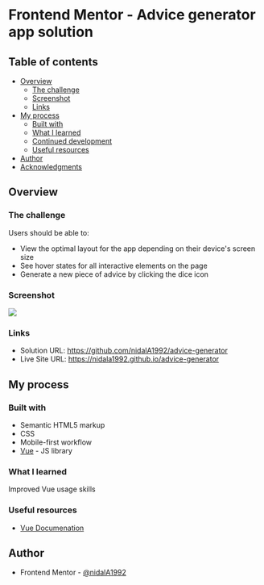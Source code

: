 # Frontend Mentor - Advice generator app solution

## Table of contents

- [Overview](#overview)
  - [The challenge](#the-challenge)
  - [Screenshot](#screenshot)
  - [Links](#links)
- [My process](#my-process)
  - [Built with](#built-with)
  - [What I learned](#what-i-learned)
  - [Continued development](#continued-development)
  - [Useful resources](#useful-resources)
- [Author](#author)
- [Acknowledgments](#acknowledgments)

## Overview

### The challenge

Users should be able to:

- View the optimal layout for the app depending on their device's screen size
- See hover states for all interactive elements on the page
- Generate a new piece of advice by clicking the dice icon

### Screenshot

![](./screenshot.jpg)

### Links

- Solution URL: https://github.com/nidalA1992/advice-generator
- Live Site URL: https://nidala1992.github.io/advice-generator

## My process

### Built with

- Semantic HTML5 markup
- CSS
- Mobile-first workflow
- [Vue](https://vuejs.org) - JS library

### What I learned

Improved Vue usage skills

### Useful resources

- [Vue Documenation](https://vuejs.org)

## Author

- Frontend Mentor - [@nidalA1992](https://www.frontendmentor.io/profile/nidalA1992)
